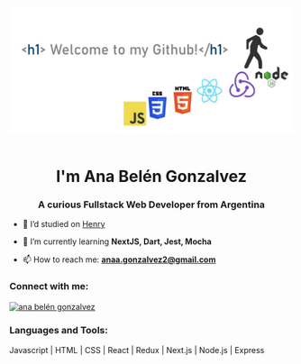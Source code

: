 <header><img src='/portadagithub02.jpg' alt='mywelcomeimage'/></header>
<h1 align="center">I'm Ana Belén Gonzalvez</h1>
<h3 align="center">A curious Fullstack Web Developer from Argentina</h3>



- 🔭 I’d studied on [Henry](https://www.soyhenry.com/)

- 🌱 I’m currently learning **NextJS, Dart, Jest, Mocha**

- 📫 How to reach me: **anaa.gonzalvez2@gmail.com**

<h3 align="left">Connect with me:</h3>
<p align="left">
<a href="https://linkedin.com/in/ana belén gonzalvez" target="blank">
<img align="center" src="https://raw.githubusercontent.com/rahuldkjain/github-profile-readme-generator/master/src/images/icons/Social/linked-in-alt.svg" alt="ana belén gonzalvez" height="30" width="40" />
</a>
</p>

<h3 align="left">Languages and Tools:</h3>
<span align="center">
<span>Javascript  |</span>
<span>HTML  |</span>
<span>CSS  |</span>
<span>React  |</span>
<span>Redux  |</span>
<span>Next.js  |</span>
<span>Node.js  |</span>
<span>Express</span>
</span>
